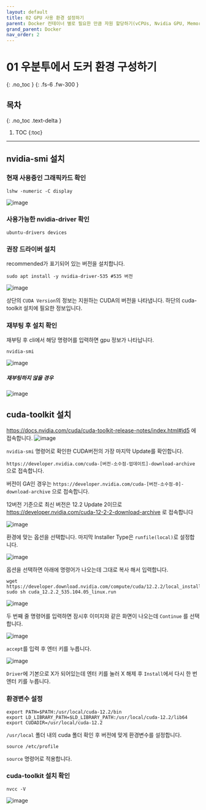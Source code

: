 ```yaml
---
layout: default
title: 02 GPU 사용 환경 설정하기
parent: Docker 컨테이너 별로 필요한 만큼 자원 할당하기(vCPUs, Nvidia GPU, Memory)
grand_parent: Docker
nav_order: 2
---
```



# 01 우분투에서 도커 환경 구성하기
{: .no_toc } 
{: .fs-6 .fw-300 }

## 목차
{: .no_toc .text-delta }

1. TOC
{:toc}

---

## nvidia-smi 설치

### 현재 사용중인 그래픽카드 확인
```
lshw -numeric -C display
```
![image](https://github.com/cjddn/cjddn.github.io/assets/137849066/626c2511-59f0-44e5-9842-14ec3eadba93)


### 사용가능한 nvidia-driver 확인

```
ubuntu-drivers devices
```

### 권장 드라이버 설치

recommended가 표기되어 있는 버전을 설치합니다.
```
sudo apt install -y nvidia-driver-535 #535 버전
```
![image](https://github.com/cjddn/cjddn.github.io/assets/137849066/a3f67aef-0abd-4171-9885-564a02be42c5)

상단의 `CUDA Version`의 정보는 지원하는 CUDA의 버전을 나타냅니다. 하단의 cuda-toolkit 설치에 필요한 정보입니다.

### 재부팅 후 설치 확인

재부팅 후 cli에서 해당 명령어를 입력하면 gpu 정보가 나타납니다.


```
nvidia-smi
```
![image](https://github.com/cjddn/cjddn.github.io/assets/137849066/6d0fafa8-b54f-4759-a970-f3cc94603fad)

##### 재부팅하지 않을 경우
![image](https://github.com/cjddn/cjddn.github.io/assets/137849066/82a27754-d7be-4195-9602-c464187e4c27)

## cuda-toolkit 설치

https://docs.nvidia.com/cuda/cuda-toolkit-release-notes/index.html#id5 에 접속합니다.
![image](https://github.com/cjddn/cjddn.github.io/assets/137849066/ee5d8952-807e-4506-96f7-72dd6fcfe237)

`nvidia-smi` 명령어로 확인한 CUDA버전의 가장 마지막 Update를 확인합니다.

`https://developer.nvidia.com/cuda-[버전-소수점-업데이트]-download-archive` 으로 접속합니다.

버전이 GA인 경우는 `https://developer.nvidia.com/cuda-[버전-소수점-0]-download-archive`
으로 접속합니다.

12버전 기준으로 최신 버전은 12.2 Update 2이므로 https://developer.nvidia.com/cuda-12-2-2-download-archive 로 접속합니다

![image](https://github.com/cjddn/cjddn.github.io/assets/137849066/4d5f3d94-6090-4cec-9102-1725deaeb583)

환경에 맞는 옵션을 선택합니다. 마지막 Installer Type은 `runfile(local)`로 설정합니다.

![image](https://github.com/cjddn/cjddn.github.io/assets/137849066/1b3612e3-1bbd-49e9-8a2c-833fd4b9a432)

옵션을 선택하면 아래에 명령어가 나오는데 그대로 복사 해서 입력합니다.

```
wget https://developer.download.nvidia.com/compute/cuda/12.2.2/local_installers/cuda_12.2.2_535.104.05_linux.run
sudo sh cuda_12.2.2_535.104.05_linux.run
```

![image](https://github.com/cjddn/cjddn.github.io/assets/137849066/f4a7c979-46e7-4a5a-a876-62af10f8e420)

두 번째 줄 명령어를 입력하면 잠시후 이미지와 같은 화면이 나오는데 `Continue` 를 선택합니다.

![image](https://github.com/cjddn/cjddn.github.io/assets/137849066/debffe2a-e620-4126-a1c8-dc6bcd2b2be0)

`accept`를 입력 후 엔터 키를 누릅니다.

![image](https://github.com/cjddn/cjddn.github.io/assets/137849066/4b8b7e52-6619-4258-9677-aa19511cc8ae)

`Driver`에 기본으로 X가 되어있는데 엔터 키를 눌러 X 해제 후 `Install`에서 다시 한 번 엔터 키를 누릅니다.

### 환경변수 설정
```
export PATH=$PATH:/usr/local/cuda-12.2/bin
export LD_LIBRARY_PATH=$LD_LIBRARY_PATH:/usr/local/cuda-12.2/lib64
export CUDADIR=/usr/local/cuda-12.2
```
`/usr/local` 폴더 내의 cuda 폴더 확인 후 버전에 맞게 환경변수를 설정합니다.

```
source /etc/profile
```
`source` 명령어로 적용합니다.

### cuda-toolkit 설치 확인

```
nvcc -V
```
![image](https://github.com/cjddn/cjddn.github.io/assets/137849066/7e80219e-1d59-4095-8c81-9712fe48d3e9)

